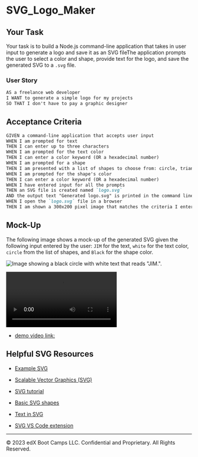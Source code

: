 # SVG_Logo_Maker

## Your Task

Your task is to build a Node.js command-line application that takes in user input to generate a logo and save it as an SVG fileThe application prompts the user to select a color and shape, provide text for the logo, and save the generated SVG to a `.svg` file.

### User Story

```md
AS a freelance web developer
I WANT to generate a simple logo for my projects
SO THAT I don't have to pay a graphic designer
```

## Acceptance Criteria

```md
GIVEN a command-line application that accepts user input
WHEN I am prompted for text
THEN I can enter up to three characters
WHEN I am prompted for the text color
THEN I can enter a color keyword (OR a hexadecimal number)
WHEN I am prompted for a shape
THEN I am presented with a list of shapes to choose from: circle, triangle, and square
WHEN I am prompted for the shape's color
THEN I can enter a color keyword (OR a hexadecimal number)
WHEN I have entered input for all the prompts
THEN an SVG file is created named `logo.svg`
AND the output text "Generated logo.svg" is printed in the command line
WHEN I open the `logo.svg` file in a browser
THEN I am shown a 300x200 pixel image that matches the criteria I entered
```

## Mock-Up

The following image shows a mock-up of the generated SVG given the following input entered by the user: `JIM` for the text, `white` for the text color, `circle` from the list of shapes, and `Black` for the shape color.

![Image showing a black circle with white text that reads "JIM.".](/homework/SvgLogoMaker/lib/mySvgLogo.svg)

![video of creating svg file](/homework/SvgLogoMaker/demo.webm)

- [demo video link:](https://drive.google.com/file/d/1v6J6vhAKFp9WTUxR3c7xiFtw9sQ0y_Xt/view)

## Helpful SVG Resources

- [Example SVG](https://static.fullstack-bootcamp.com/fullstack-ground/module-10/circle.svg)

- [Scalable Vector Graphics (SVG)](https://en.wikipedia.org/wiki/Scalable_Vector_Graphics)

- [SVG tutorial](https://developer.mozilla.org/en-US/docs/Web/SVG/Tutorial)

- [Basic SVG shapes](https://developer.mozilla.org/en-US/docs/Web/SVG/Tutorial/Basic_Shapes)

- [Text in SVG](https://developer.mozilla.org/en-US/docs/Web/SVG/Tutorial/Texts)

- [SVG VS Code extension](https://marketplace.visualstudio.com/items?itemName=jock.svg)

---

© 2023 edX Boot Camps LLC. Confidential and Proprietary. All Rights Reserved.

